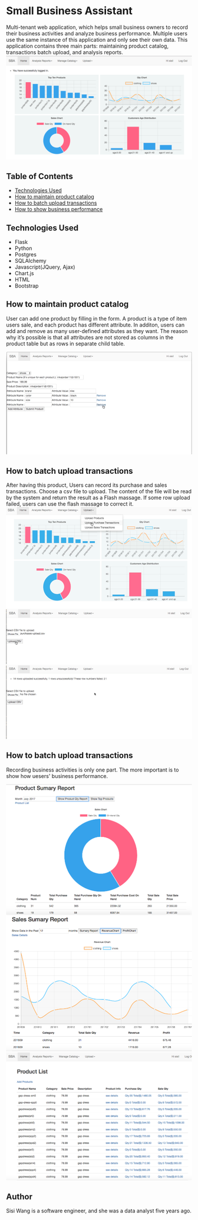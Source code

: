 # Small Business Assistant
Multi-tenant web application, which helps small business owners to record their business activities and analyze business performance. Multiple users use the same instance of this application and only see their own data. This application contains three main parts: maintaining product catalog, transactions batch upload, and analysis reports.
![Homepage-User's Dashboard](/static/SBA-home.png)



## Table of Contents
* [Technologies Used](#technologiesused)
* [How to maintain product catalog](#catalog)
* [How to batch upload transactions](#upload)
* [How to show business performance](#reports)


## <a name="technologiesused"></a>Technologies Used

* Flask
* Python
* Postgres
* SQLAlchemy
* Javascript(JQuery, Ajax)
* Chart.js
* HTML
* Bootstrap



## <a name="catalog"></a>How to maintain product catalog

User can add one product by filling in the form. A product is a type of item users sale, and each product has different attribute. In additon, users can add and remove as many user-defined attributes as they want. The reason why it’s possible is that all attributes are not stored as columns in the product table but as rows in separate child table.

![Users maintain product](/static/add-product.png)




## <a name="upload"></a>How to batch upload transactions

After having this product, Users can record its purchase and sales transactions. Choose a csv file to upload. The content of the file will be read by the system and return the result as a Flash massage. If some row upload failed, users can use the flash massage to correct it. 
![Users upload transcations CSV file](/static/upload-purchase1.png)
![Users upload transcations CSV file](/static/upload-purchase2.png)
![Users upload transcations CSV file](/static/upload-purchase3.png)




## <a name="reports"></a>How to batch upload transactions

Recording business activities is only one part. The more important is to show how uesers' business performance. 

![How to show business performance](/static/reports1.png)
![How to show business performance](/static/reports2.png)
![How to show business performance](/static/reports3.png)



## <a name="author"></a>Author
Sisi Wang is a software engineer, and she was a data analyst five years ago.